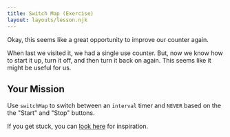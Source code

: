 ```yaml
---
title: Switch Map (Exercise)
layout: layouts/lesson.njk
---
```


Okay, this seems like a great opportunity to improve our counter again.

When last we visited it, we had a single use counter. But, now we know how to start it up, turn it off, and then turn it back on again. This seems like it might be useful for us.

## Your Mission

Use `switchMap` to switch between an `interval` timer and `NEVER` based on the the "Start" and "Stop" buttons.

If you get stuck, you can [look here](https://github.com/stevekinney/rxjs-fundamentals/blob/master/applications/playground/playground.js) for inspiration.
